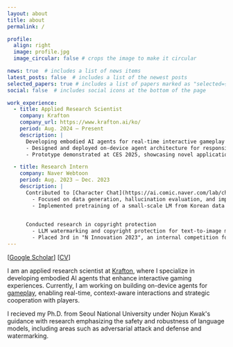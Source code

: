 ```yaml
---
layout: about
title: about
permalink: /

profile:
  align: right
  image: profile.jpg
  image_circular: false # crops the image to make it circular

news: true  # includes a list of news items
latest_posts: false  # includes a list of the newest posts
selected_papers: true # includes a list of papers marked as "selected={true}"
social: false  # includes social icons at the bottom of the page

work_experience:
  - title: Applied Research Scientist
    company: Krafton
    company_url: https://www.krafton.ai/ko/
    period: Aug. 2024 – Present
    description: |
      Developing embodied AI agents for real-time interactive gameplay in PUBG.  
      - Designed and deployed on-device agent architecture for responsive player interaction.
      - Prototype demonstrated at CES 2025, showcasing novel applications of embodied AI in gaming.

  - title: Research Intern
    company: Naver Webtoon
    period: Aug. 2023 – Dec. 2023
    description: |
      Contributed to [Character Chat](https://ai.comic.naver.com/lab/character-chat) an AI chatbot service mimicking webtoon characters’ personalities and speech styles (used by over 3.3M users)
        - Focused on data generation, hallucination evaluation, and improving character alignment for immersive, in-world dialogue.
        - Implemented pretraining of a small-scale LM from Korean data collection and preprocessing.

      
      Conducted research in copyright protection 
        - LLM watermarking and copyright protection for text-to-image models (1 paper at NAACL 2024 and 1 at CVPR 2025).
        - Placed 3rd in "N Innovation 2023", an internal competition for novel AI-driven services across Naver.
---
```

[[Google Scholar](https://scholar.google.com/citations?user=S93OUYQAAAAJ&hl=en)] [[CV](assets/CV.pdf)]

I am an applied research scientist at [Krafton](https://www.krafton.ai/ko/), where I specialize in developing embodied AI agents that enhance interactive gaming experiences. Currently, I am working on building on-device agents for [gameplay](https://www.theverge.com/2025/1/6/24337949/nvidia-ace-ai-npcs-pubg-ally-teammate), enabling real-time, context-aware interactions and strategic cooperation with players.

I recieved my Ph.D. from Seoul National University under Nojun Kwak's guidance with research emphasizing the safety and robustness of language models, including areas such as adversarial attack and defense and watermarking.
